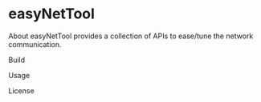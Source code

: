 easyNetTool
===========

About
easyNetTool provides a collection of APIs to ease/tune the network communication.



Build



Usage



License
